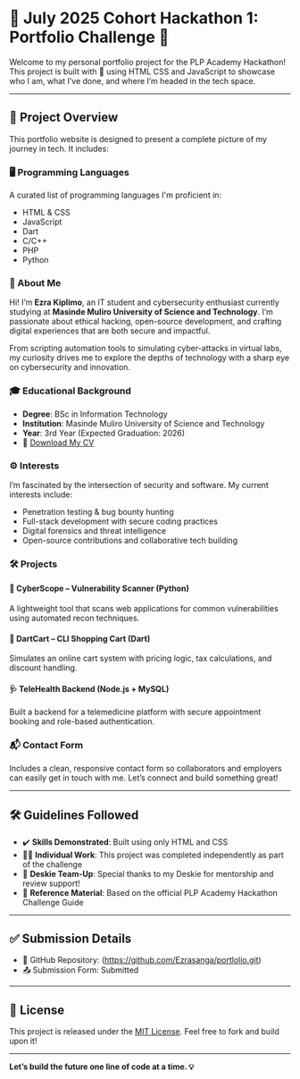 # 🎯 July 2025 Cohort Hackathon 1: Portfolio Challenge 🚀

Welcome to my personal portfolio project for the PLP Academy Hackathon! This project is built with 💙 using HTML CSS and JavaScript to showcase who I am, what I’ve done, and where I’m headed in the tech space.

---

## 🌟 Project Overview

This portfolio website is designed to present a complete picture of my journey in tech. It includes:

### 🖥️ Programming Languages
A curated list of programming languages I'm proficient in:
- HTML & CSS
- JavaScript
- Dart
- C/C++
- PHP
- Python

### 👤 About Me
Hi! I’m **Ezra Kiplimo**, an IT student and cybersecurity enthusiast currently studying at **Masinde Muliro University of Science and Technology**. I’m passionate about ethical hacking, open-source development, and crafting digital experiences that are both secure and impactful.

From scripting automation tools to simulating cyber-attacks in virtual labs, my curiosity drives me to explore the depths of technology with a sharp eye on cybersecurity and innovation.

### 🎓 Educational Background
- **Degree**: BSc in Information Technology  
- **Institution**: Masinde Muliro University of Science and Technology  
- **Year**: 3rd Year (Expected Graduation: 2026)  
- 📄 [Download My CV](./Ezra_Too_CV.pdf)

### ⚙️ Interests
I’m fascinated by the intersection of security and software. My current interests include:
- Penetration testing & bug bounty hunting
- Full-stack development with secure coding practices
- Digital forensics and threat intelligence
- Open-source contributions and collaborative tech building

### 🛠️ Projects

#### 🔐 CyberScope – Vulnerability Scanner (Python)
A lightweight tool that scans web applications for common vulnerabilities using automated recon techniques.

#### 📱 DartCart – CLI Shopping Cart (Dart)
Simulates an online cart system with pricing logic, tax calculations, and discount handling.

#### 🩺 TeleHealth Backend (Node.js + MySQL)
Built a backend for a telemedicine platform with secure appointment booking and role-based authentication.

### 📬 Contact Form
Includes a clean, responsive contact form so collaborators and employers can easily get in touch with me. Let’s connect and build something great!

---

## 🛠️ Guidelines Followed

- ✔️ **Skills Demonstrated**: Built using only HTML and CSS  
- 👨‍💻 **Individual Work**: This project was completed independently as part of the challenge  
- 🤝 **Deskie Team-Up**: Special thanks to my Deskie for mentorship and review support!  
- 📄 **Reference Material**: Based on the official PLP Academy Hackathon Challenge Guide

---

## ✅ Submission Details

- 🔗 GitHub Repository: (https://github.com/Ezrasanga/portlolio.git) 
- 📤 Submission Form: Submitted

---

## 📎 License

This project is released under the [MIT License](LICENSE). Feel free to fork and build upon it!

---

**Let’s build the future one line of code at a time. 💡**
